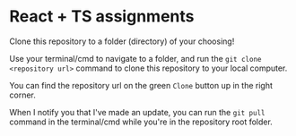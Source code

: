 # React + TS assignments

Clone this repository to a folder (directory) of your choosing!

Use your terminal/cmd to navigate to a folder, and run the `git clone <repository url>` command to clone this repository to your local computer.

You can find the repository url on the green `Clone` button up in the right corner.

When I notify you that I've made an update, you can run the `git pull` command in the terminal/cmd while you're in the repository root folder.